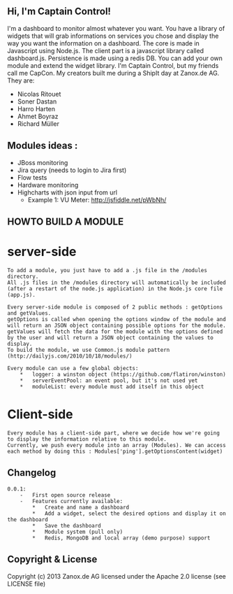 ## Hi, I'm Captain Control!
I'm a dashboard to monitor almost whatever you want.
You have a library of widgets that will grab informations on services you chose and display the way you want the information on a dashboard.
The core is made in Javascript using Node.js.
The client part is a javascript library called dashboard.js.
Persistence is made using a redis DB.
You can add your own module and extend the widget library.
I'm Captain Control, but my friends call me CapCon.
My creators built me during a ShipIt day at Zanox.de AG. They are:
-	Nicolas Ritouet
-	Soner Dastan
-	Harro Harten
-	Ahmet Boyraz
-	Richard Müller


##	Modules ideas :
-	JBoss monitoring
-	Jira query (needs to login to Jira first)
-	Flow tests
-	Hardware monitoring
-	Highcharts with json input from url
	*	Example 1: VU Meter: http://jsfiddle.net/pWbNh/


## HOWTO BUILD A MODULE
#	server-side
	To add a module, you just have to add a .js file in the /modules directory.
	All .js files in the /modules directory will automatically be included (after a restart of the node.js application) in the Node.js core file (app.js).
	
	Every server-side module is composed of 2 public methods : getOptions and getValues.
	getOptions is called when opening the options window of the module and will return an JSON object containing possible options for the module.
	getValues will fetch the data for the module with the options defined by the user and will return a JSON object containing the values to display.
	To build the module, we use Common.js module pattern (http://dailyjs.com/2010/10/18/modules/)

	Every module can use a few global objects:
		*	logger: a winston object (https://github.com/flatiron/winston)
		*	serverEventPool: an event pool, but it's not used yet
		*	moduleList: every module must add itself in this object
	
#	Client-side
	Every module has a client-side part, where we decide how we're going to display the information relative to this module.
	Currently, we push every module into an array (Modules). We can access each method by doing this : Modules['ping'].getOptionsContent(widget)


## Changelog
	0.0.1:
		-	First open source release
		-	Features currently available:
			*	Create and name a dashboard
			*	Add a widget, select the desired options and display it on the dashboard
			*	Save the dashboard
			*	Module system (pull only)
			*	Redis, MongoDB and local array (demo purpose) support

## Copyright & License
Copyright (c) 2013 Zanox.de AG licensed under the Apache 2.0 license (see LICENSE file) 

